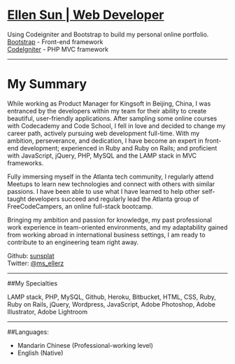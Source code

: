 [Ellen Sun | Web Developer](https://ellensun.herokuapp.com)
======

Using Codeigniter and Bootstrap to build my personal online portfolio.  
[Bootstrap](http://www.getbootstrap.com) - Front-end framework  
[CodeIgniter](http://www.codeigniter.com/download) - PHP MVC framework  

*********
My Summary
======

While working as Product Manager for Kingsoft in Beijing, China, I was entranced by the developers within my team for their ability to create beautiful, user-friendly applications. After sampling some online courses with Codecademy and Code School, I fell in love and decided to change my career path, actively pursuing web development full-time.  With my ambition, perseverance, and dedication, I have become an expert in front-end development; experienced in Ruby and Ruby on Rails; and proficient with JavaScript, jQuery, PHP, MySQL and the LAMP stack in MVC frameworks.

Fully immersing myself in the Atlanta tech community, I regularly attend Meetups to learn new technologies and connect with others with similar passions. I have been able to use what I have learned to help other self-taught developers succeed and regularly lead the Atlanta group of FreeCodeCampers, an online full-stack bootcamp.

Bringing my ambition and passion for knowledge, my past professional work experience in team-oriented environments, and my adaptability gained from working abroad in international business settings, I am ready to contribute to an engineering team right away.



Github: [sunsplat](http://github.com/sunsplat)    
Twitter: [@ms_ellerz](http://www.twitter.com/ms_ellerz)


*********
##My Specialties


LAMP stack, PHP, MySQL, Github, Heroku, Bitbucket, HTML, CSS, Ruby, Ruby on Rails, jQuery, Wordpress, JavaScript, Adobe Photoshop, Adobe Illustrator, Adobe Lightroom


***************
##Languages:


* Mandarin Chinese (Professional-working level)  
* English (Native)